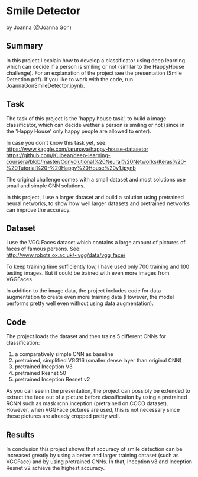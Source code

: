 # Smile Detector

by Joanna (@Joanna Gon)

## Summary

In this project I explain how to develop a classificator using deep learning which can decide if a person is smiling or not (similar to the HappyHouse challenge).
For an explanation of the project see the presentation (Smile Detection.pdf). If you like to work with the code, run JoannaGonSmileDetector.ipynb.


##  Task

The task of this project is the 'happy house task', to build a image classificator, which can decide wether a person is smiling or not (since in the 'Happy House' only happy people are allowed to enter).

In case you don't know this task yet, see: 
https://www.kaggle.com/iarunava/happy-house-datasetor 
https://github.com/Kulbear/deep-learning-coursera/blob/master/Convolutional%20Neural%20Networks/Keras%20-%20Tutorial%20-%20Happy%20House%20v1.ipynb

The original challenge comes with a small dataset and most solutions use small and simple CNN solutions.

In this project, I use a larger dataset and build a solution using pretrained neural networks, to show how well larger datasets and pretrained networks can improve the accuracy.

## Dataset

I use the VGG Faces dataset which contains a large amount of pictures of faces of famous persons. See:
http://www.robots.ox.ac.uk/~vgg/data/vgg_face/

To keep training time sufficiently low, I have used only 700 training and 100 testing images. But it could be trained with even more images from  VGGFaces

In addition to the image data, the project includes code for data augmentation to create even more training data (However, the model performs pretty well even without using data augmentation).

## Code

The project loads the dataset and then trains 5 different CNNs for classification:
1. a comparatively simple CNN as baseline
2. pretrained, simplified VGG16 (smaller dense layer than original CNN)
3. pretrained Inception V3
4. pretrained Resnet 50
5. pretrained Inception Resnet v2

As you can see in the presentation, the project can possibly be extended to extract the face out of a picture before classification by using a pretrained RCNN such as mask rcnn inception (pretrained on COCO dataset).
However, when VGGFace pictures are used, this is not necessary since these pictures are already cropped pretty well.

## Results

In conclusion this project shows that accuracy of smile detection can be increased greatly by using a better and larger training dataset (such as VGGFace) and by using pretrained CNNs. In that, Inception v3 and Inception Resnet v2 achieve the highest accuracy.
